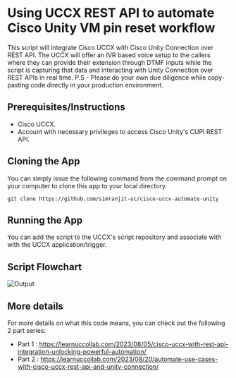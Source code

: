 # Using UCCX REST API to automate Cisco Unity VM pin reset workflow
This script will integrate Cisco UCCX with Cisco Unity Connection over REST API. The UCCX will offer an IVR based voice setup to the callers where they can provide their extension through DTMF inputs while the script is capturing that data and interacting with Unity Connection over REST APIs in real time. P.S - Please do your own due diligence while copy-pasting code directly in your production environment.

## Prerequisites/Instructions
- Cisco UCCX.
- Account with necessary privileges to access Cisco Unity's CUPI REST API.

## Cloning the App
You can simply issue the following command from the command prompt on your computer to clone this app to your local directory.
```
git clone https://github.com/simranjit-uc/cisco-uccx-automate-unity
```
## Running the App
You can add the script to the UCCX's script repository and associate with with the UCCX application/trigger.

## Script Flowchart
![Output](https://learnuccollab.com/wp-content/uploads/2023/08/CCX-Flow-1.jpg)

## More details
For more details on what this code means, you can check out the following 2 part series:
- Part 1 : https://learnuccollab.com/2023/08/05/cisco-uccx-with-rest-api-integration-unlocking-powerful-automation/
- Part 2 : https://learnuccollab.com/2023/08/20/automate-use-cases-with-cisco-uccx-rest-api-and-unity-connection/
